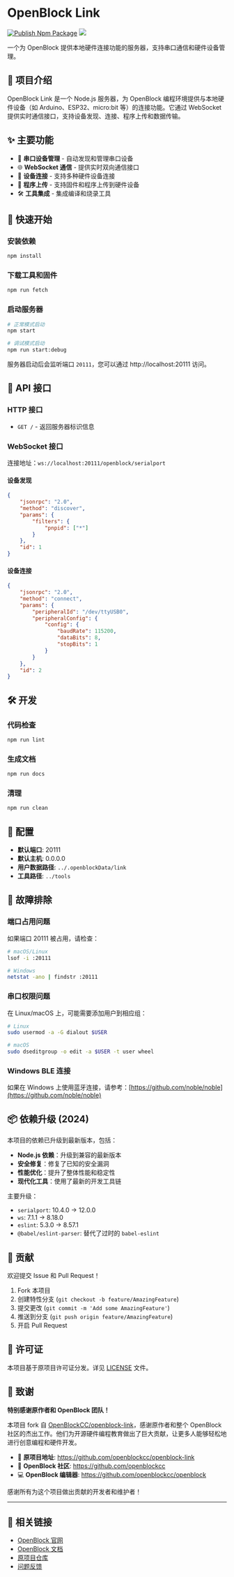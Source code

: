 # OpenBlock Link

[![Publish Npm Package](https://github.com/openblockcc/openblock-link/actions/workflows/publish-npm-package.yml/badge.svg)](https://github.com/openblockcc/openblock-link/actions/workflows/publish-npm-package.yml)
![](https://img.shields.io/github/license/openblockcc/openblock-link)

一个为 OpenBlock 提供本地硬件连接功能的服务器，支持串口通信和硬件设备管理。

## 📖 项目介绍

OpenBlock Link 是一个 Node.js 服务器，为 OpenBlock 编程环境提供与本地硬件设备（如 Arduino、ESP32、micro:bit 等）的连接功能。它通过 WebSocket 提供实时通信接口，支持设备发现、连接、程序上传和数据传输。

## ✨ 主要功能

- 🔌 **串口设备管理** - 自动发现和管理串口设备
- 🌐 **WebSocket 通信** - 提供实时双向通信接口
- 📡 **设备连接** - 支持多种硬件设备连接
- 🔄 **程序上传** - 支持固件和程序上传到硬件设备
- 🛠️ **工具集成** - 集成编译和烧录工具

## 🚀 快速开始

### 安装依赖

```bash
npm install
```

### 下载工具和固件

```bash
npm run fetch
```

### 启动服务器

```bash
# 正常模式启动
npm start

# 调试模式启动
npm run start:debug
```

服务器启动后会监听端口 `20111`，您可以通过 http://localhost:20111 访问。

## 📝 API 接口

### HTTP 接口

- `GET /` - 返回服务器标识信息

### WebSocket 接口

连接地址：`ws://localhost:20111/openblock/serialport`

#### 设备发现

```json
{
    "jsonrpc": "2.0",
    "method": "discover",
    "params": {
        "filters": {
            "pnpid": ["*"]
        }
    },
    "id": 1
}
```

#### 设备连接

```json
{
    "jsonrpc": "2.0",
    "method": "connect",
    "params": {
        "peripheralId": "/dev/ttyUSB0",
        "peripheralConfig": {
            "config": {
                "baudRate": 115200,
                "dataBits": 8,
                "stopBits": 1
            }
        }
    },
    "id": 2
}
```

## 🛠️ 开发

### 代码检查

```bash
npm run lint
```

### 生成文档

```bash
npm run docs
```

### 清理

```bash
npm run clean
```

## 🔧 配置

- **默认端口**: 20111
- **默认主机**: 0.0.0.0
- **用户数据路径**: `../.openblockData/link`
- **工具路径**: `../tools`

## 🐛 故障排除

### 端口占用问题

如果端口 20111 被占用，请检查：

```bash
# macOS/Linux
lsof -i :20111

# Windows
netstat -ano | findstr :20111
```

### 串口权限问题

在 Linux/macOS 上，可能需要添加用户到相应组：

```bash
# Linux
sudo usermod -a -G dialout $USER

# macOS
sudo dseditgroup -o edit -a $USER -t user wheel
```

### Windows BLE 连接

如果在 Windows 上使用蓝牙连接，请参考：[https://github.com/noble/noble](https://github.com/noble/noble)

## 📦 依赖升级 (2024)

本项目的依赖已升级到最新版本，包括：

- **Node.js 依赖**：升级到兼容的最新版本
- **安全修复**：修复了已知的安全漏洞
- **性能优化**：提升了整体性能和稳定性
- **现代化工具**：使用了最新的开发工具链

主要升级：
- `serialport`: 10.4.0 → 12.0.0
- `ws`: 7.1.1 → 8.18.0
- `eslint`: 5.3.0 → 8.57.1
- `@babel/eslint-parser`: 替代了过时的 `babel-eslint`

## 🤝 贡献

欢迎提交 Issue 和 Pull Request！

1. Fork 本项目
2. 创建特性分支 (`git checkout -b feature/AmazingFeature`)
3. 提交更改 (`git commit -m 'Add some AmazingFeature'`)
4. 推送到分支 (`git push origin feature/AmazingFeature`)
5. 开启 Pull Request

## 📄 许可证

本项目基于原项目许可证分发。详见 [LICENSE](LICENSE) 文件。

## 🙏 致谢

**特别感谢原作者和 OpenBlock 团队！**

本项目 fork 自 [OpenBlockCC/openblock-link](https://github.com/openblockcc/openblock-link)，感谢原作者和整个 OpenBlock 社区的杰出工作。他们为开源硬件编程教育做出了巨大贡献，让更多人能够轻松地进行创意编程和硬件开发。

- 🎯 **原项目地址**: https://github.com/openblockcc/openblock-link
- 👥 **OpenBlock 社区**: https://github.com/openblockcc
- 💻 **OpenBlock 编辑器**: https://github.com/openblockcc/openblock

感谢所有为这个项目做出贡献的开发者和维护者！

---

## 🔗 相关链接

- [OpenBlock 官网](https://openblock.cc/)
- [OpenBlock 文档](https://wiki.openblock.cc/)
- [原项目仓库](https://github.com/openblockcc/openblock-link)
- [问题反馈](https://github.com/lenzhang/openblock-link/issues)

